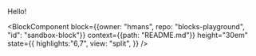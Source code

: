 Hello!

<BlockComponent
block={{owner: "hmans", repo: "blocks-playground", "id": "sandbox-block"}}
context={{path: "README.md"}}
height="30em"
state={{
  highlights:"6,7",
  view: "split",
}}
/>
